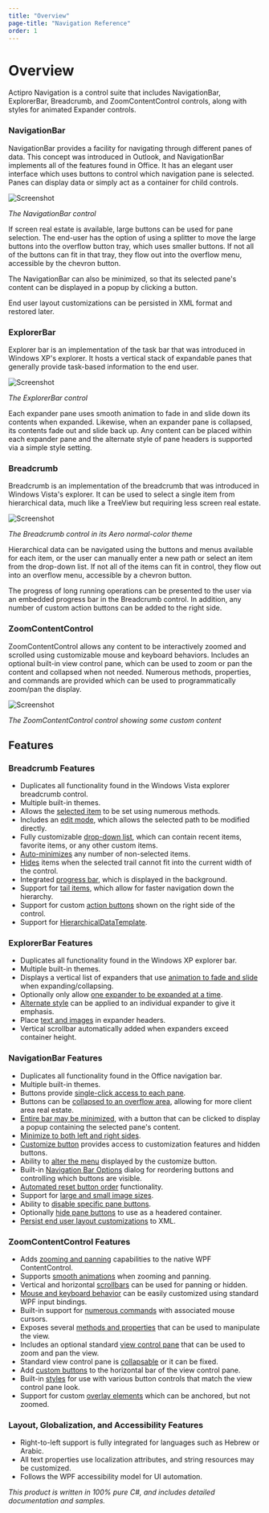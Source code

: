 ```yaml
---
title: "Overview"
page-title: "Navigation Reference"
order: 1
---
```

# Overview

Actipro Navigation is a control suite that includes NavigationBar, ExplorerBar, Breadcrumb, and ZoomContentControl controls, along with styles for animated Expander controls.

### NavigationBar

NavigationBar provides a facility for navigating through different panes of data.  This concept was introduced in Outlook, and NavigationBar implements all of the features found in Office.  It has an elegant user interface which uses buttons to control which navigation pane is selected. Panes can display data or simply act as a container for child controls.

![Screenshot](images/navigationbar.png)

*The NavigationBar control*

If screen real estate is available, large buttons can be used for pane selection.  The end-user has the option of using a splitter to move the large buttons into the overflow button tray, which uses smaller buttons. If not all of the buttons can fit in that tray, they flow out into the overflow menu, accessible by the chevron button.

The NavigationBar can also be minimized, so that its selected pane's content can be displayed in a popup by clicking a button.

End user layout customizations can be persisted in XML format and restored later.

### ExplorerBar

Explorer bar is an implementation of the task bar that was introduced in Windows XP's explorer.  It hosts a vertical stack of expandable panes that generally provide task-based information to the end user.

![Screenshot](images/explorerbar.png)

*The ExplorerBar control*

Each expander pane uses smooth animation to fade in and slide down its contents when expanded.  Likewise, when an expander pane is collapsed, its contents fade out and slide back up.  Any content can be placed within each expander pane and the alternate style of pane headers is supported via a simple style setting.

### Breadcrumb

Breadcrumb is an implementation of the breadcrumb that was introduced in Windows Vista's explorer. It can be used to select a single item from hierarchical data, much like a TreeView but requiring less screen real estate.

![Screenshot](images/breadcrumb-theme-aero-normal-color.gif)

*The Breadcrumb control in its Aero normal-color theme*

Hierarchical data can be navigated using the buttons and menus available for each item, or the user can manually enter a new path or select an item from the drop-down list. If not all of the items can fit in control, they flow out into an overflow menu, accessible by a chevron button.

The progress of long running operations can be presented to the user via an embedded progress bar in the Breadcrumb control.  In addition, any number of custom action buttons can be added to the right side.

### ZoomContentControl

ZoomContentControl allows any content to be interactively zoomed and scrolled using customizable mouse and keyboard behaviors.  Includes an optional built-in view control pane, which can be used to zoom or pan the content and collapsed when not needed.  Numerous methods, properties, and commands are provided which can be used to programmatically zoom/pan the display.

![Screenshot](images/zoomcontentcontrol-teaser.png)

*The ZoomContentControl control showing some custom content*

## Features

### Breadcrumb Features

- Duplicates all functionality found in the Windows Vista explorer breadcrumb control.
- Multiple built-in themes.
- Allows the [selected item](breadcrumb-features/item-selection.md) to be set using numerous methods.
- Includes an [edit mode](breadcrumb-features/edit-mode.md), which allows the selected path to be modified directly.
- Fully customizable [drop-down list](breadcrumb-features/edit-mode.md), which can contain recent items, favorite items, or any other custom items.
- [Auto-minimizes](breadcrumb-features/auto-minimize.md) any number of non-selected items.
- [Hides](breadcrumb-features/overflow.md) items when the selected trail cannot fit into the current width of the control.
- Integrated [progress bar](breadcrumb-features/progressbar.md), which is displayed in the background.
- Support for [tail items](breadcrumb-features/tail-items.md), which allow for faster navigation down the hierarchy.
- Support for custom [action buttons](breadcrumb-features/action-buttons.md) shown on the right side of the control.
- Support for [HierarchicalDataTemplate](breadcrumb-features/hierarchical-data.md).

### ExplorerBar Features

- Duplicates all functionality found in the Windows XP explorer bar.
- Multiple built-in themes.
- Displays a vertical list of expanders that use [animation to fade and slide](explorerbar-features/expand-collapse.md) when expanding/collapsing.
- Optionally only allow [one expander to be expanded at a time](explorerbar-features/expand-collapse.md).
- [Alternate style](explorerbar-features/headers-and-content.md) can be applied to an individual expander to give it emphasis.
- Place [text and images](explorerbar-features/headers-and-content.md) in expander headers.
- Vertical scrollbar automatically added when expanders exceed container height.

### NavigationBar Features

- Duplicates all functionality found in the Office navigation bar.
- Multiple built-in themes.
- Buttons provide [single-click access to each pane](navigationbar-features/pane-buttons-and-selection.md).
- Buttons can be [collapsed to an overflow area](navigationbar-features/pane-buttons-and-selection.md), allowing for more client area real estate.
- [Entire bar may be minimized](navigationbar-features/minimization.md), with a button that can be clicked to display a popup containing the selected pane's content.
- [Minimize to both left and right sides](navigationbar-features/minimization.md).
- [Customize button](navigationbar-features/customize-button.md) provides access to customization features and hidden buttons.
- Ability to [alter the menu](navigationbar-features/customize-button.md) displayed by the customize button.
- Built-in [Navigation Bar Options](navigationbar-features/options-window.md) dialog for reordering buttons and controlling which buttons are visible.
- [Automated reset button order](navigationbar-features/options-window.md) functionality.
- Support for [large and small image sizes](navigationbar-features/pane-buttons-and-selection.md).
- Ability to [disable specific pane buttons](navigationbar-features/pane-buttons-and-selection.md).
- Optionally [hide pane buttons](navigationbar-features/hiding-pane-buttons.md) to use as a headered container.
- [Persist end user layout customizations](navigationbar-features/layout-serialization.md) to XML.

### ZoomContentControl Features

- Adds [zooming and panning](zoomcontentcontrol-features/view-manipulation.md) capabilities to the native WPF ContentControl.
- Supports [smooth animations](zoomcontentcontrol-features/view-manipulation.md) when zooming and panning.
- Vertical and horizontal [scrollbars](zoomcontentcontrol-features/view-manipulation.md) can be used for panning or hidden.
- [Mouse and keyboard behavior](zoomcontentcontrol-features/input-bindings.md) can be easily customized using standard WPF input bindings.
- Built-in support for [numerous commands](zoomcontentcontrol-features/view-manipulation.md) with associated mouse cursors.
- Exposes several [methods and properties](zoomcontentcontrol-features/view-manipulation.md) that can be used to manipulate the view.
- Includes an optional standard [view control pane](zoomcontentcontrol-features/view-control-pane.md) that can be used to zoom and pan the view.
- Standard view control pane is [collapsable](zoomcontentcontrol-features/view-control-pane.md) or it can be fixed.
- Add [custom buttons](zoomcontentcontrol-features/view-control-pane.md) to the horizontal bar of the view control pane.
- Built-in [styles](zoomcontentcontrol-features/view-control-pane.md) for use with various button controls that match the view control pane look.
- Support for custom [overlay elements](zoomcontentcontrol-features/overlays.md) which can be anchored, but not zoomed.

### Layout, Globalization, and Accessibility Features

- Right-to-left support is fully integrated for languages such as Hebrew or Arabic.
- All text properties use localization attributes, and string resources may be customized.
- Follows the WPF accessibility model for UI automation.

*This product is written in 100% pure C#, and includes detailed documentation and samples.*
